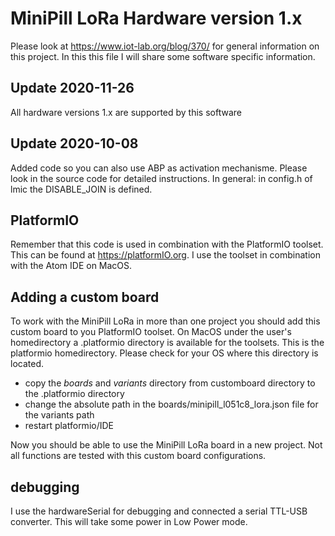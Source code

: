 # MiniPill LoRa Hardware version 1.x

Please look at https://www.iot-lab.org/blog/370/ for general information on this
project. In this this file I will share some software specific information.

## Update 2020-11-26
All hardware versions 1.x are supported by this software

## Update 2020-10-08
Added code so you can also use ABP as activation mechanisme. Please look in the source code for detailed instructions. In general: in config.h of lmic the DISABLE_JOIN is defined.

## PlatformIO
Remember that this code is used in combination with the PlatformIO toolset.
This can be found at https://platformIO.org. I use the toolset in combination with the Atom IDE on MacOS.

## Adding a custom board
To work with the MiniPill LoRa in more than one project you should add this custom board to you PlatformIO toolset.
On MacOS under the user's homedirectory a .platformio directory is available for
the toolsets. This is the platformio homedirectory. Please check for your OS where this directory is located.

- copy the *boards* and *variants* directory from customboard directory to the .platformio directory
- change the absolute path in the boards/minipill_l051c8_lora.json file for the variants path
- restart platformio/IDE

Now you should be able to use the MiniPill LoRa board in a new project.
Not all functions are tested with this custom board configurations.

## debugging
I use the hardwareSerial for debugging and connected a serial TTL-USB converter. This will take
some power in Low Power mode.
